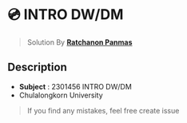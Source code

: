 #  💿 INTRO DW/DM

> Solution By **[Ratchanon Panmas](https://fb.com/qq.panmas)**

## Description
- **Subject** : 2301456 INTRO DW/DM
- Chulalongkorn University

> If you find any mistakes, feel free create issue
